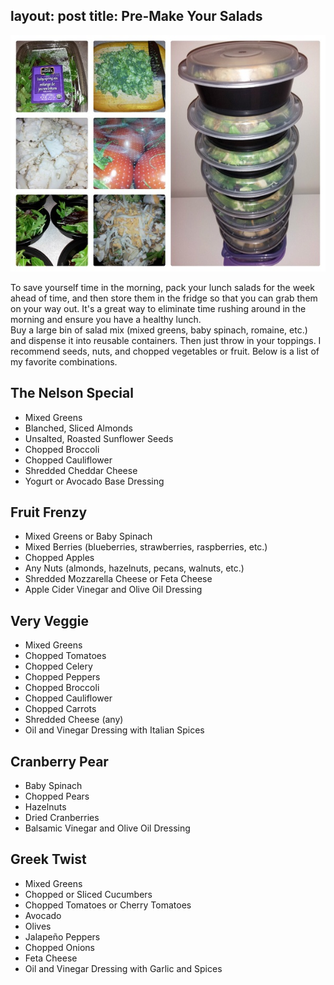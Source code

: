 layout: post
title: Pre-Make Your Salads
---
![Salads](/images/salads.jpg)

To save yourself time in the morning, pack your lunch salads for the week ahead of time,
and then store them in the fridge so that you can grab them on your way out. It's a great way to eliminate 
time rushing around in the morning and ensure you have a healthy lunch.  
Buy a large bin of salad mix (mixed greens, baby spinach, romaine, etc.) and dispense it 
into reusable containers. Then just throw in your toppings. I recommend seeds, nuts, and chopped vegetables or fruit. 
Below is a list of my favorite combinations. 

## The Nelson Special
- Mixed Greens
- Blanched, Sliced Almonds
- Unsalted, Roasted Sunflower Seeds
- Chopped Broccoli
- Chopped Cauliflower
- Shredded Cheddar Cheese
- Yogurt or Avocado Base Dressing

## Fruit Frenzy
- Mixed Greens or Baby Spinach
- Mixed Berries (blueberries, strawberries, raspberries, etc.)
- Chopped Apples
- Any Nuts (almonds, hazelnuts, pecans, walnuts, etc.)
- Shredded Mozzarella Cheese or Feta Cheese
- Apple Cider Vinegar and Olive Oil Dressing

## Very Veggie
- Mixed Greens
- Chopped Tomatoes
- Chopped Celery
- Chopped Peppers
- Chopped Broccoli
- Chopped Cauliflower
- Chopped Carrots
- Shredded Cheese (any)
- Oil and Vinegar Dressing with Italian Spices

## Cranberry Pear 
- Baby Spinach
- Chopped Pears
- Hazelnuts
- Dried Cranberries
- Balsamic Vinegar and Olive Oil Dressing 

## Greek Twist
- Mixed Greens
- Chopped or Sliced Cucumbers
- Chopped Tomatoes or Cherry Tomatoes
- Avocado
- Olives
- Jalapeño Peppers
- Chopped Onions
- Feta Cheese
- Oil and Vinegar Dressing with Garlic and Spices 




